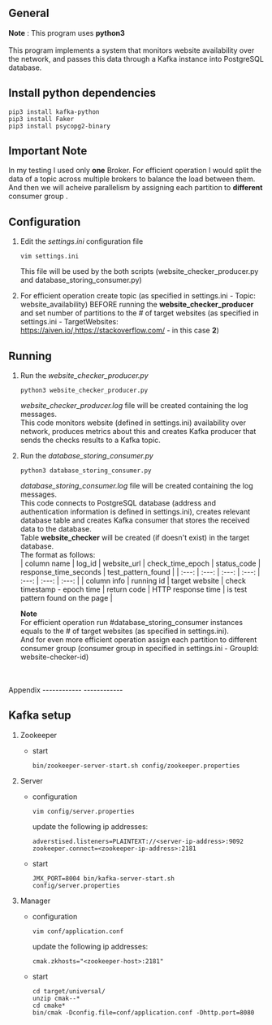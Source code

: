 
General
------------------------------
**__Note__** : This program uses **python3**
<br />
<br />
This program implements a system that monitors website availability over the network, and passes this data through a Kafka instance
into PostgreSQL database.



Install python dependencies
---------------------------

```
pip3 install kafka-python
pip3 install Faker
pip3 install psycopg2-binary
```

Important Note
--------------------------
In my testing I used only **one** Broker. For efficient operation I would split the data of a topic across multiple brokers 
to balance the load between them. And then we will acheive parallelism by assigning each partition to **different** consumer group .

Configuration
--------------------------
1. Edit the *settings.ini* configuration file
    ```
    vim settings.ini
    ```
    This file will be used by the both scripts (website_checker_producer.py and database_storing_consumer.py)

2. For efficient operation create topic (as specified in settings.ini - Topic: website_availability) BEFORE running the **website_checker_producer** and set number of partitions to the # of target websites  (as specified in settings.ini - TargetWebsites: https://aiven.io/,https://stackoverflow.com/ - in this case **2**)

Running
--------------------------

1. Run the *website_checker_producer.py*
    ```
    python3 website_checker_producer.py
    ```
    *website_checker_producer.log* file will be created containing the log messages. </br> 
    This code monitors website (defined in settings.ini) 
    availability over network, produces metrics about this and creates Kafka producer that sends the checks results to a Kafka topic.

2. Run the *database_storing_consumer.py*  
    ```
    python3 database_storing_consumer.py
    ```
    *database_storing_consumer.log* file will be created containing the log messages. </br> 
    This code connects to PostgreSQL database (address and authentication information is defined in settings.ini), creates relevant database table and creates Kafka consumer that stores the received data to the database. </br> 
    Table **website_checker** will be created (if doesn't exist) in the target database. </br>
    The format as follows: </br>
    | column name | log_id | website_url | check_time_epoch | status_code | response_time_seconds | test_pattern_found |
    | :---: | :---: | :---: | :---: | :---: | :---: | :---: | 
    | column info  | running id | target website | check timestamp - epoch time | return code | HTTP response time | is test pattern found on the page | 

    **Note** </br>
    For efficient operation run #database_storing_consumer instances equals to the # of target websites (as specified in settings.ini).</br>
             And for even more efficient operation assign each partition to different consumer group (consumer group in specified in settings.ini - GroupId: website-checker-id)

    



<br />
<br />
Appendix
------------
------------
<br />


Kafka setup
--------------

1. Zookeeper
    - start
        ```
        bin/zookeeper-server-start.sh config/zookeeper.properties
        ```

2.  Server
    - configuration
        ```
        vim config/server.properties
        ```
        update the following ip addresses:

        ```
        adverstised.listeners=PLAINTEXT://<server-ip-address>:9092
        zookeeper.connect=<zookeeper-ip-address>:2181
        ```

    - start
        ```
        JMX_PORT=8004 bin/kafka-server-start.sh config/server.properties
        ```


3.  Manager
    - configuration
        ```
        vim conf/application.conf
        ```
        update the following ip addresses:
        ```
        cmak.zkhosts="<zookeeper-host>:2181"
        ```
    - start
        ```
        cd target/universal/
        unzip cmak--*
        cd cmake*
        bin/cmak -Dconfig.file=conf/application.conf -Dhttp.port=8080

        ```
